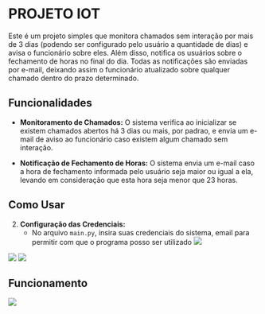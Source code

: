 # PROJETO IOT
Este é um projeto simples que monitora chamados sem interação por mais de 3 dias (podendo ser configurado pelo usuário a quantidade de dias) e avisa o funcionário sobre eles. Além disso, notifica os usuários sobre o fechamento de horas no final do dia. Todas as notificações são enviadas por e-mail, deixando assim o funcionário atualizado sobre qualquer chamado dentro do prazo determinado.

## Funcionalidades

- **Monitoramento de Chamados:** O sistema verifica ao inicializar se existem chamados abertos há 3 dias ou mais, por padrao, e envia um e-mail de aviso ao funcionário caso existem algum chamado sem interação.
  
- **Notificação de Fechamento de Horas:** O sistema envia um e-mail caso a hora de fechamento informada pelo usuário seja maior ou igual a ela, levando em consideração que esta hora seja menor que 23 horas.

## Como Usar

2. **Configuração das Credenciais:**
   - No arquivo `main.py`, insira suas credenciais do sistema, email para permitir com que o programa posso ser utilizado
![](https://i.imgur.com/sZHzDGn.gif)


![](https://img.shields.io/github/stars/Pedro287ha/Projeto-IOT)
![](https://img.shields.io/github/forks/Pedro287ha/Projeto-IOT)


## Funcionamento
![](https://i.imgur.com/CQLro5h.gif)
